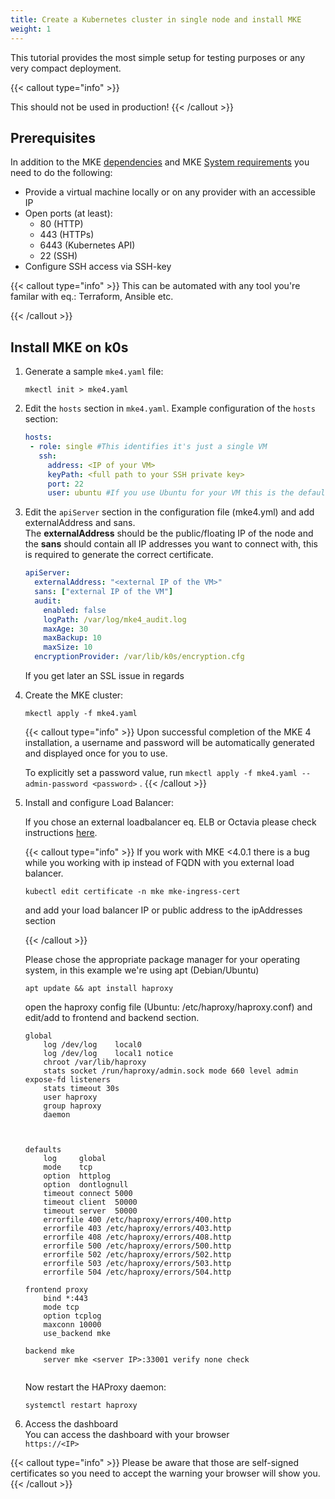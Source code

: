 ```yaml
---
title: Create a Kubernetes cluster in single node and install MKE
weight: 1
---
```


This tutorial provides the most simple setup for testing purposes or any very compact deployment. 

{{< callout type="info" >}}

This should not be used in production! 
{{< /callout >}}

## Prerequisites
In addition to the MKE [dependencies](../../../getting-started/install-mke-cli) and MKE [System requirements](../../../getting-started/system-requirements)
you need to do the following:
- Provide a virtual machine locally or on any provider with an accessible IP 
- Open ports (at least):
  - 80 (HTTP)
  - 443 (HTTPs)
  - 6443 (Kubernetes API)
  - 22 (SSH)
- Configure SSH access via SSH-key

{{< callout type="info" >}}
This can be automated with any tool you're familar with eq.: Terraform, Ansible etc.

{{< /callout >}}

## Install MKE on k0s

1. Generate a sample `mke4.yaml` file:

   ```shell
   mkectl init > mke4.yaml
   ```

2. Edit the `hosts` section in `mke4.yaml`. 
   Example configuration of the `hosts` section:

    ```yaml
    hosts:
     - role: single #This identifies it's just a single VM
       ssh:
         address: <IP of your VM>
         keyPath: <full path to your SSH private key> 
         port: 22
         user: ubuntu #If you use Ubuntu for your VM this is the default user
    ```
3. Edit the `apiServer` section in the configuration file (mke4.yml) and add externalAddress and sans. \
   The **externalAddress** should be the public/floating IP of the node and the **sans** should contain all IP addresses you want to connect with, this is required to generate the correct certificate.
    ```yaml
    apiServer:
      externalAddress: "<external IP of the VM>"
      sans: ["external IP of the VM"]
      audit:
        enabled: false
        logPath: /var/log/mke4_audit.log
        maxAge: 30
        maxBackup: 10
        maxSize: 10
      encryptionProvider: /var/lib/k0s/encryption.cfg
    ```
    If you get later an SSL issue in regards 

4. Create the MKE cluster:

   ```shell
   mkectl apply -f mke4.yaml
   ```

   {{< callout type="info" >}}
   Upon successful completion of the MKE 4 installation, a username and password
   will be automatically generated and displayed once for you to use.

   To explicitly set a password value, run `mkectl apply -f mke4.yaml --admin-password <password>` .
   {{< /callout >}}   
  

5. Install and configure Load Balancer: 
 
    If you chose an external loadbalancer eq. ELB or Octavia please check instructions [here](https://docs.mirantis.com/mke-docs/docs/getting-started/system-requirements/#load-balancer-requirements).

    {{< callout type="info" >}}
    If you work with MKE <4.0.1 there is a bug while you working with ip instead of FQDN with you external load balancer.

    ```shell
    kubectl edit certificate -n mke mke-ingress-cert
    ```
    and add your load balancer IP or public address to the ipAddresses section

    {{< /callout >}}



    Please chose the appropriate package manager for your operating system, in this example we're using apt (Debian/Ubuntu)


    ```shell
    apt update && apt install haproxy
    ```

    open the haproxy config file (Ubuntu: /etc/haproxy/haproxy.conf) and edit/add to frontend and backend section. 

    ```shell
    global
        log /dev/log    local0 
        log /dev/log    local1 notice
        chroot /var/lib/haproxy
        stats socket /run/haproxy/admin.sock mode 660 level admin expose-fd listeners
        stats timeout 30s
        user haproxy
        group haproxy
        daemon



    defaults
        log     global
        mode    tcp
        option  httplog
        option  dontlognull
        timeout connect 5000
        timeout client  50000
        timeout server  50000
        errorfile 400 /etc/haproxy/errors/400.http
        errorfile 403 /etc/haproxy/errors/403.http
        errorfile 408 /etc/haproxy/errors/408.http
        errorfile 500 /etc/haproxy/errors/500.http
        errorfile 502 /etc/haproxy/errors/502.http
        errorfile 503 /etc/haproxy/errors/503.http
        errorfile 504 /etc/haproxy/errors/504.http

    frontend proxy
        bind *:443
        mode tcp
        option tcplog
        maxconn 10000
        use_backend mke

    backend mke
        server mke <server IP>:33001 verify none check
                                                     
    ```
    Now restart the HAProxy daemon:
    ```shell
    systemctl restart haproxy
    ````


6. Access the dashboard \
  You can access the dashboard with your browser \
  ```https://<IP>```

  {{< callout type="info" >}}
  Please be aware that those are self-signed certificates so you need to accept the warning your browser will show you.
  {{< /callout >}}   
